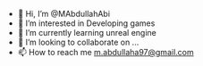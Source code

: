 - 👋 Hi, I’m @MAbdullahAbi
- 👀 I’m interested in Developing games
- 🌱 I’m currently learning unreal engine
- 💞️ I’m looking to collaborate on ...
- 📫 How to reach me m.abdullaha97@gmail.com

<!---
MAbdullahAbi/MAbdullahAbi is a ✨ special ✨ repository because its `README.md` (this file) appears on your GitHub profile.
You can click the Preview link to take a look at your changes.
--->
